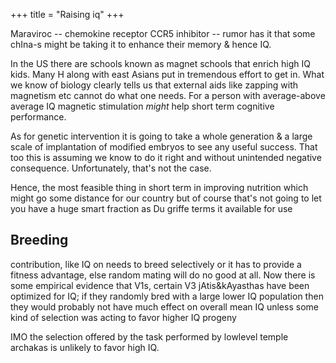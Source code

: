 +++
title = "Raising iq"
+++

Maraviroc -- chemokine receptor CCR5 inhibitor -- rumor has it that some chIna-s might be taking it to enhance their memory & hence IQ.

In the US there are schools known as magnet schools that enrich high IQ kids. Many H along with east Asians put in tremendous effort to get in. What we know of biology clearly tells us that external aids like zapping with magnetism etc cannot do what one needs. For a person with average-above average IQ magnetic stimulation *might* help short term cognitive performance. 

As for genetic intervention it is going to take a whole generation & a large scale of implantation of modified embryos to see any useful success. That too this is assuming we know to do it right and without unintended negative consequence. Unfortunately, that's not the case. 

Hence, the most feasible thing in short term in improving nutrition which might go some distance for our country but of course that's not going to let you have a huge smart fraction as Du griffe terms it available for use

## Breeding
contribution, like IQ on needs to breed selectively or it has to provide a fitness advantage, else random mating will do no good at all. Now there is some empirical evidence that V1s, certain V3 jAtis&kAyasthas have been optimized for IQ; if they randomly bred with a large lower IQ population then they would probably not have much effect on overall mean IQ unless some kind of selection was acting to favor higher IQ progeny 

IMO the selection offered by the task performed by lowlevel temple archakas is unlikely to favor high IQ.
